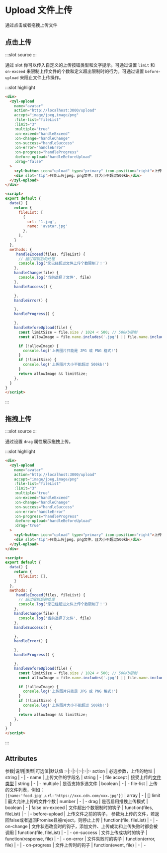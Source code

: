 # Upload 文件上传
通过点击或者拖拽上传文件

## 点击上传
<demo-block>
:::slot source
<upload-test1></upload-test1>
:::

通过 slot 你可以传入自定义的上传按钮类型和文字提示。可通过设置 `limit` 和 `on-exceed` 来限制上传文件的个数和定义超出限制时的行为。可通过设置 `before-upload` 来阻止文件上传操作。

:::slot highlight
```html
<div>
  <zyl-upload
    name="avatar"
    action="http://localhost:3000/upload"
    accept="image/jpeg,image/png"
    :file-list="fileList"
    :limit="3"
    :multiple="true"
    :on-exceed="handleExceed"
    :on-change="handleChange"
    :on-success="handleSuccess"
    :on-error="handleError"
    :on-progress="handleProgress"
    :before-upload="handleBeforeUpload"
    :drag="false"
  >
    <zyl-button icon="upload" type="primary" icon-position="right">上传文件</zyl-button>
    <div slot="tip">只能上传jpeg、png文件，且大小不超过500kb</div>
  </zyl-upload>
</div>

<script>
export default {
  data() {
    return {
      fileList: [
        {
          url: '1.jpg',
          name: 'avatar.jpg'
        },
      ],
    }
  },
  methods: {
     handleExceed(files, fileList) {
      // 超过限制后的处理
      console.log('您已经超过文件上传个数限制了！')
    },
    handleChange(file) {
      console.log('当前选择了文件', file)
    },
    handleSuccess() {

    },
    handleError() {

    },
    handleProgress() {

    },
    handleBeforeUpload(file) {
      const limitSize = file.size / 1024 < 500; // 500Kb限制
      const allowImage = file.name.includes('.jpg') || file.name.includes('.jpeg') || file.name.includes('.png')

      if (!allowImage) {
        console.log('上传图片只能是 JPG 或 PNG 格式!')
      }
      if (!limitSize) {
        console.log('上传图片大小不能超过 500kb!')
      }
      return allowImage && limitSize;
    },
  }
}
</script>
```
:::
</demo-block>

## 拖拽上传
<demo-block>
:::slot source
<upload-test2></upload-test2>
:::

通过设置 `drag` 属性展示拖拽上传。

:::slot highlight
```html
<div>
  <zyl-upload
    name="avatar"
    action="http://localhost:3000/upload"
    accept="image/jpeg,image/png"
    :file-list="fileList"
    :limit="3"
    :multiple="true"
    :on-exceed="handleExceed"
    :on-change="handleChange"
    :on-success="handleSuccess"
    :on-error="handleError"
    :on-progress="handleProgress"
    :before-upload="handleBeforeUpload"
    :drag="true"
  >
    <zyl-button icon="upload" type="primary" icon-position="right">上传文件</zyl-button>
    <div slot="tip">只能上传jpeg、png文件，且大小不超过500kb</div>
  </zyl-upload>
</div>

<script>
export default {
  data() {
    return {
      fileList: [],
    }
  },
  methods: {
     handleExceed(files, fileList) {
      // 超过限制后的处理
      console.log('您已经超过文件上传个数限制了！')
    },
    handleChange(file) {
      console.log('当前选择了文件', file)
    },
    handleSuccess() {

    },
    handleError() {

    },
    handleProgress() {

    },
    handleBeforeUpload(file) {
      const limitSize = file.size / 1024 < 500; // 500Kb限制
      const allowImage = file.name.includes('.jpg') || file.name.includes('.jpeg') || file.name.includes('.png')

      if (!allowImage) {
        console.log('上传图片只能是 JPG 或 PNG 格式!')
      }
      if (!limitSize) {
        console.log('上传图片大小不能超过 500kb!')
      }
      return allowImage && limitSize;
    },
  }
}
</script>
```
:::
</demo-block>

## Attributes
参数|说明|类型|可选值|默认值
:-|:-|:-|:-|:-|:-
action | 必选参数，上传的地址 | string | - | -
name | 上传文件的字段名 | string | - | file
accept | 接受上传的[文件类型](https://developer.mozilla.org/en-US/docs/Web/HTML/Element/input#attr-accept) | string | - | -
multiple | 是否支持多选文件 | boolean | - | -
file-list | 上传的文件列表，例如：`[{name:'food.jpg',url:'https://xxx.cdn.com/xxx.jpg'}]` | array | - | []
limit | 最大允许上传的文件个数 | number | - | -
drag | 是否启用推拽上传模式 | boolean | - | false
on-exceed | 文件超出个数限制时的钩子 | function(files, fileList) | - | -
before-upload | 上传文件之前的钩子， 参数为上传的文件，若返回false或者返回Promise且被reject，则停止上传 | function(file, fileList) | - | -
on-change | 文件状态改变时的钩子，添加文件、上传成功和上传失败时都会被调用 | function(file, fileList) | - | -
on-success | 文件上传成功时的钩子 | function(response, file) | - | -
on-error | 文件失败时的钩子 | function(error, file) | - | -
on-progress | 文件上传时的钩子 | function(event, file) | - | -
